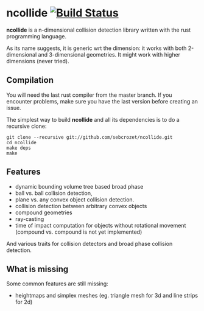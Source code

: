 ncollide  [![Build Status](https://travis-ci.org/sebcrozet/ncollide.png?branch=master)](https://travis-ci.org/sebcrozet/ncollide)
========

**ncollide** is a n-dimensional collision detection library written with the
rust programming language.

As its name suggests, it is generic wrt the dimension: it works with both
2-dimensional and 3-dimensional geometries.  It might work with higher
dimensions (never tried).


## Compilation
You will need the last rust compiler from the master branch.
If you encounter problems, make sure you have the last version before creating an issue.

The simplest way to build **ncollide** and all its dependencies is to do a
recursive clone:


    git clone --recursive git://github.com/sebcrozet/ncollide.git
    cd ncollide
    make deps
    make

## Features
- dynamic bounding volume tree based broad phase
- ball vs. ball collision detection,
- plane vs. any convex object collision detection.
- collision detection between arbitrary convex objects
- compound geometries
- ray-casting
- time of impact computation  for objects without rotational movement (compound vs. compound is not
  yet implemented)

And various traits for collision detectors and broad phase collision detection.

## What is missing
Some common features are still missing:

- heightmaps and simplex meshes (eg. triangle mesh for 3d and line strips for
  2d)
